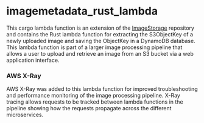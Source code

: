 # imagemetadata_rust_lambda
This cargo lambda function is an extension of the [ImageStorage](https://github.com/matthold86/ImageStorage) repository and contains the Rust lambda function for extracting the S3ObjectKey of a newly uploaded image and saving the ObjectKey in a DynamoDB database. This lambda function is part of a larger image processing pipeline that allows a user to upload and retrieve an image from an S3 bucket via a web application interface.

### AWS X-Ray
AWS X-Ray was added to this lambda function for improved troubleshooting and performance monitoring of the image processing pipeline. X-Ray tracing allows requests to be tracked between lambda functions in the pipeline showing how the requests propagate across the different microservices.
